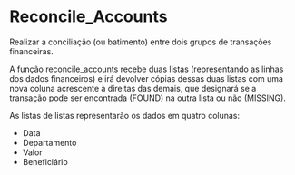 # Reconcile_Accounts

Realizar a conciliação (ou batimento) entre dois grupos de transações financeiras.

A função reconcile_accounts recebe duas listas (representando as linhas dos dados financeiros) e irá devolver cópias dessas duas listas com uma nova coluna acrescente à direitas das demais, que designará se a transação pode ser encontrada (FOUND) na outra lista ou não (MISSING).

As listas de listas representarão os dados em quatro colunas:
- Data
- Departamento
- Valor
- Beneficiário

